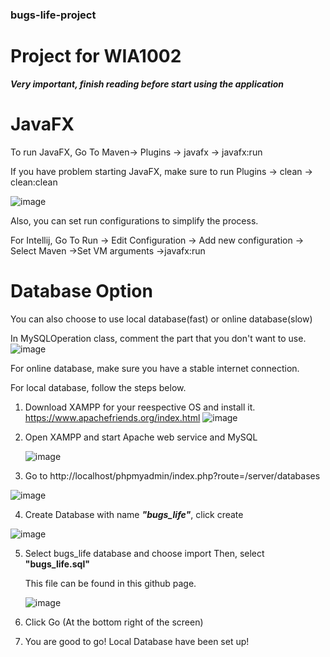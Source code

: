### bugs-life-project

# Project for WIA1002

***Very important, finish reading before start using the application***

# JavaFX

To run JavaFX,
Go To Maven-> Plugins -> javafx -> javafx:run

If you have problem starting JavaFX, make sure to run Plugins -> clean -> clean:clean

![image](https://user-images.githubusercontent.com/18496769/119246939-4f3e9000-bb75-11eb-9db1-9b2a54c4f3a9.png)

Also, you can set run configurations to simplify the process.

For Intellij, Go To Run -> Edit Configuration -> Add new configuration -> Select Maven ->Set VM arguments ->javafx:run

# Database Option

You can also choose to use local database(fast) or online database(slow)

In MySQLOperation class, comment the part that you don't want to use.
![image](https://user-images.githubusercontent.com/18496769/119681217-64474780-be31-11eb-9e92-6febd090798d.png)

For online database, make sure you have a stable internet connection.

For local database, follow the steps below.

1. Download XAMPP for your reespective OS and install it.
   https://www.apachefriends.org/index.html
   ![image](https://user-images.githubusercontent.com/18496769/119681848-f2233280-be31-11eb-880a-d4503f2ccc08.png)

2. Open XAMPP and start Apache web service and MySQL

   ![image](https://user-images.githubusercontent.com/18496769/119682309-51814280-be32-11eb-8080-217147b639ad.png)

3. Go to http://localhost/phpmyadmin/index.php?route=/server/databases

![image](https://user-images.githubusercontent.com/18496769/119682707-a02edc80-be32-11eb-99fc-c2a2d7b3cadb.png)

4. Create Database with name ***"bugs_life"***, click create
 
![image](https://user-images.githubusercontent.com/18496769/119682957-d1a7a800-be32-11eb-8e65-d4300867fefb.png)

5. Select bugs_life database and choose import
   Then, select **"bugs_life.sql"**
   
   This file can be found in this github page.
   
    ![image](https://user-images.githubusercontent.com/18496769/119683304-10d5f900-be33-11eb-9231-2cbb7ee869bf.png)
   
6. Click Go (At the bottom right of the screen)

8. You are good to go! Local Database have been set up!


   



